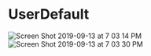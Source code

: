 # UserDefault
![Screen Shot 2019-09-13 at 7 03 14 PM](https://user-images.githubusercontent.com/53354158/64880744-37e99880-d659-11e9-85e9-9a512cd3fd44.png)
![Screen Shot 2019-09-13 at 7 03 30 PM](https://user-images.githubusercontent.com/53354158/64880745-37e99880-d659-11e9-940f-367fd187881e.png)

